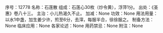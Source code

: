 序号：12778
名称：石莲散
组成：石莲心30枚（炒令黄），浮萍1分。
出处：《圣惠》卷八十三。
主治：小儿热渴久不止。
加减：None
功效：None
用法用量：以水1中盏，加生姜少许，煎至6分，去滓，每服半合，徐徐服之。
制备方法：None
临床应用：None
各家论述：None
用药禁忌：None
附注：None
